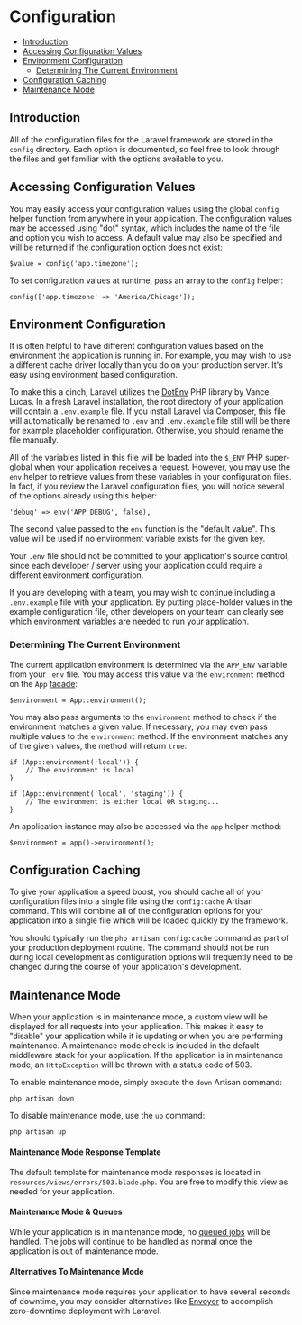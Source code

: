 # Configuration

- [Introduction](#introduction)
- [Accessing Configuration Values](#accessing-configuration-values)
- [Environment Configuration](#environment-configuration)
    - [Determining The Current Environment](#determining-the-current-environment)
- [Configuration Caching](#configuration-caching)
- [Maintenance Mode](#maintenance-mode)

<a name="introduction"></a>
## Introduction

All of the configuration files for the Laravel framework are stored in the `config` directory. Each option is documented, so feel free to look through the files and get familiar with the options available to you.

<a name="accessing-configuration-values"></a>
## Accessing Configuration Values

You may easily access your configuration values using the global `config` helper function from anywhere in your application. The configuration values may be accessed using "dot" syntax, which includes the name of the file and option you wish to access. A default value may also be specified and will be returned if the configuration option does not exist:

    $value = config('app.timezone');

To set configuration values at runtime, pass an array to the `config` helper:

    config(['app.timezone' => 'America/Chicago']);

<a name="environment-configuration"></a>
## Environment Configuration

It is often helpful to have different configuration values based on the environment the application is running in. For example, you may wish to use a different cache driver locally than you do on your production server. It's easy using environment based configuration.

To make this a cinch, Laravel utilizes the [DotEnv](https://github.com/vlucas/phpdotenv) PHP library by Vance Lucas. In a fresh Laravel installation, the root directory of your application will contain a `.env.example` file. If you install Laravel via Composer, this file will automatically be renamed to `.env` and `.env.example` file still will be there for example placeholder configuration. Otherwise, you should rename the file manually.

All of the variables listed in this file will be loaded into the `$_ENV` PHP super-global when your application receives a request. However, you may use the `env` helper to retrieve values from these variables in your configuration files. In fact, if you review the Laravel configuration files, you will notice several of the options already using this helper:

    'debug' => env('APP_DEBUG', false),

The second value passed to the `env` function is the "default value". This value will be used if no environment variable exists for the given key.

Your `.env` file should not be committed to your application's source control, since each developer / server using your application could require a different environment configuration.

If you are developing with a team, you may wish to continue including a `.env.example` file with your application. By putting place-holder values in the example configuration file, other developers on your team can clearly see which environment variables are needed to run your application.

<a name="determining-the-current-environment"></a>
### Determining The Current Environment

The current application environment is determined via the `APP_ENV` variable from your `.env` file. You may access this value via the `environment` method on the `App` [facade](/docs/{{version}}/facades):

    $environment = App::environment();

You may also pass arguments to the `environment` method to check if the environment matches a given value. If necessary, you may even pass multiple values to the `environment` method. If the environment matches any of the given values, the method will return `true`:

    if (App::environment('local')) {
        // The environment is local
    }

    if (App::environment('local', 'staging')) {
        // The environment is either local OR staging...
    }

An application instance may also be accessed via the `app` helper method:

    $environment = app()->environment();

<a name="configuration-caching"></a>
## Configuration Caching

To give your application a speed boost, you should cache all of your configuration files into a single file using the `config:cache` Artisan command. This will combine all of the configuration options for your application into a single file which will be loaded quickly by the framework.

You should typically run the `php artisan config:cache` command as part of your production deployment routine. The command should not be run during local development as configuration options will frequently need to be changed during the course of your application's development.

<a name="maintenance-mode"></a>
## Maintenance Mode

When your application is in maintenance mode, a custom view will be displayed for all requests into your application. This makes it easy to "disable" your application while it is updating or when you are performing maintenance. A maintenance mode check is included in the default middleware stack for your application. If the application is in maintenance mode, an `HttpException` will be thrown with a status code of 503.

To enable maintenance mode, simply execute the `down` Artisan command:

    php artisan down

To disable maintenance mode, use the `up` command:

    php artisan up

#### Maintenance Mode Response Template

The default template for maintenance mode responses is located in `resources/views/errors/503.blade.php`. You are free to modify this view as needed for your application.

#### Maintenance Mode & Queues

While your application is in maintenance mode, no [queued jobs](/docs/{{version}}/queues) will be handled. The jobs will continue to be handled as normal once the application is out of maintenance mode.

#### Alternatives To Maintenance Mode

Since maintenance mode requires your application to have several seconds of downtime, you may consider alternatives like [Envoyer](https://envoyer.io) to accomplish zero-downtime deployment with Laravel.
